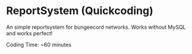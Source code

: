 # ReportSystem (Quickcoding)
An simple reportsystem for bungeecord networks. Works without MySQL and works perfect!

Coding Time: ~60 minutes

